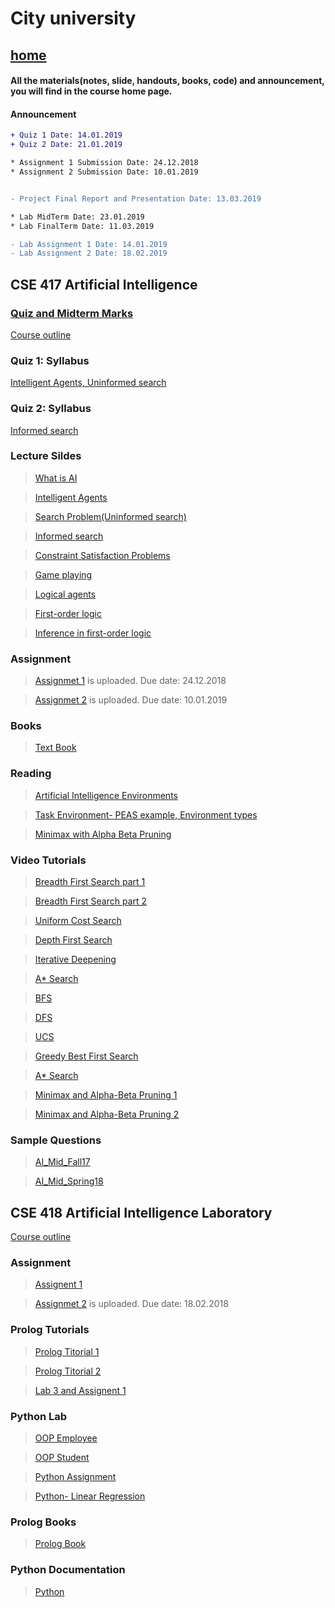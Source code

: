 # City university
## [home](https://suptaphilip.github.io/)


#### All the materials(notes, slide, handouts, books, code) and announcement, you will find in the course home page.
#### Announcement

```diff
+ Quiz 1 Date: 14.01.2019 
+ Quiz 2 Date: 21.01.2019

* Assignment 1 Submission Date: 24.12.2018
* Assignment 2 Submission Date: 10.01.2019


- Project Final Report and Presentation Date: 13.03.2019

* Lab MidTerm Date: 23.01.2019
* Lab FinalTerm Date: 11.03.2019

- Lab Assignment 1 Date: 14.01.2019
- Lab Assignment 2 Date: 18.02.2019
```



## CSE 417 Artificial Intelligence


### [Quiz and Midterm Marks](https://github.com/suptaphilip/Artificial-Intelligence/raw/AI-Theory/Grade%20AI.pdf)

[Course outline](https://github.com/suptaphilip/Artificial-Intelligence/raw/AI-Theory/OBC%20CSE%20417%20AI.pdf)


### Quiz 1: Syllabus
[Intelligent Agents, Uninformed search](https://github.com/suptaphilip/Artificial-Intelligence/blob/AI-Theory/Quiz%201%20Syllabus.md)

### Quiz 2: Syllabus
[Informed search](https://github.com/suptaphilip/Artificial-Intelligence/blob/AI-Theory/Quiz%202.md)


### Lecture Sildes

  >  [What is AI](https://github.com/suptaphilip/Artificial-Intelligence/raw/AI-Theory/AI%20L1.pdf)
  
  > [Intelligent Agents](https://github.com/suptaphilip/Artificial-Intelligence/raw/AI-Theory/AI%20L2.pdf)
  
  > [Search Problem(Uninformed search)](https://github.com/suptaphilip/Artificial-Intelligence/raw/AI-Theory/AI%20L3.pdf)
  
  > [Informed search]()
  
  > [Constraint Satisfaction Problems](https://github.com/suptaphilip/Artificial-Intelligence/raw/AI-Theory/chapter05.pdf)
  
  >[Game playing](https://github.com/suptaphilip/Artificial-Intelligence/raw/AI-Theory/chapter06.pdf)
  
  > [Logical agents](https://github.com/suptaphilip/Artificial-Intelligence/raw/AI-Theory/chapter07.pdf)
  
  >[First-order logic](https://github.com/suptaphilip/Artificial-Intelligence/raw/AI-Theory/chapter08.pdf)
  
  >[Inference in first-order logic](https://github.com/suptaphilip/Artificial-Intelligence/raw/AI-Theory/chapter09.pdf)

### Assignment
> [Assignmet 1](https://github.com/suptaphilip/Artificial-Intelligence/raw/AI-Theory/Assignment%201.pdf) is uploaded. Due date: 24.12.2018

> [Assignmet 2](https://github.com/suptaphilip/Artificial-Intelligence/raw/AI-Theory/Assignment%202.pdf) is uploaded. Due date: 10.01.2019

### Books
> [Text Book](https://github.com/suptaphilip/Artificial-Intelligence/raw/AI-Theory/Book.pdf)

### Reading
> [Artificial Intelligence Environments](https://medium.com/@jrodthoughts/6-types-of-artificial-intelligence-environments-825e3c47d998)

> [Task Environment- PEAS example, Environment types](https://github.com/suptaphilip/Artificial-Intelligence/raw/AI-Theory/AgentsAndEnvironment.pdf)

>[Minimax with Alpha Beta Pruning](http://web.cs.ucla.edu/~rosen/161/notes/alphabeta.html)

### Video Tutorials
> [Breadth First Search part 1](https://www.youtube.com/watch?v=1wu2sojwsyQ)

> [Breadth First Search part 2](https://www.youtube.com/watch?v=n3fPL9q_Nyc)

> [Uniform Cost Search](https://www.youtube.com/watch?v=dRMvK76xQJI)

> [Depth First Search](https://www.youtube.com/watch?v=h1RYvCfuoN4)

> [Iterative Deepening](https://www.youtube.com/watch?v=Y85ECk_H3h4)

> [A* Search](https://www.youtube.com/watch?v=6TsL96NAZCo)

> [BFS](https://www.youtube.com/watch?v=aJnDZscuoj8)

> [DFS](https://www.youtube.com/watch?v=fKcXyDMHxRw)

> [UCS](https://www.youtube.com/watch?v=-FY7t2kqWX4)

> [Greedy Best First Search](https://www.youtube.com/watch?v=HMAHrQHmrUQ)

> [A* Search](https://www.youtube.com/watch?v=iTJvWfmp1vw)

> [Minimax and Alpha-Beta Pruning 1](https://www.youtube.com/watch?v=J1GoI5WHBto)

> [Minimax and Alpha-Beta Pruning 2](https://www.youtube.com/watch?v=zp3VMe0Jpf8)

### Sample Questions
>[AI_Mid_Fall17](https://github.com/suptaphilip/Artificial-Intelligence/raw/AI-Theory/AI_Mid_Fall17.pdf)

>[AI_Mid_Spring18](https://github.com/suptaphilip/Artificial-Intelligence/raw/AI-Theory/AI_Mid_Spring18.pdf)


## CSE 418 Artificial Intelligence Laboratory

[Course outline](https://github.com/suptaphilip/Artificial-Intelligence/raw/AI-Lab/OBC%20CSE%20418%20AI%20Lab.pdf)

### Assignment
> [Assignent 1](https://github.com/suptaphilip/Artificial-Intelligence/raw/AI-Lab/Lab%203.pdf)


> [Assignmet 2](https://github.com/suptaphilip/Artificial-Intelligence/raw/AI-Lab/Assignment%202%20Lab.pdf) is uploaded. Due date: 18.02.2018

### Prolog Tutorials

> [Prolog Titorial 1](https://github.com/suptaphilip/Artificial-Intelligence/raw/AI-Lab/prolog%20tutorials%201.pdf)

> [Prolog Titorial 2](https://github.com/suptaphilip/Artificial-Intelligence/raw/AI-Lab/prolog%20tutorials%202.pdf)

> [Lab 3 and Assignent 1](https://github.com/suptaphilip/Artificial-Intelligence/raw/AI-Lab/Lab%203.pdf)

### Python Lab

>[OOP Employee]()

>[OOP Student]()

> [Python Assignment](https://github.com/suptaphilip/Artificial-Intelligence/blob/AI-Lab/Python%20Lab.pdf)

>[Python- Linear Regression]()

### Prolog Books
> [Prolog Book](https://github.com/suptaphilip/Artificial-Intelligence/raw/AI-Lab/Prolog%20textbook.pdf)

### Python Documentation
>[Python](https://github.com/suptaphilip/Artificial-Intelligence/blob/AI-Lab/Object-OrientedProgramminginPython.pdf)


